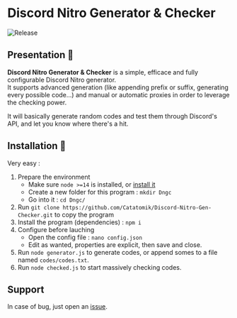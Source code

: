 # Discord Nitro Generator & Checker
![Release](https://img.shields.io/github/v/release/Catatomik/Discord-Nitro-Gen-Checker)

## Presentation 📖
**Discord Nitro Generator & Checker** is a simple, efficace and fully configurable Discord Nitro generator.  
It supports advanced generation (like appending prefix or suffix, generating every possible code...) and manual or automatic proxies in order to leverage the checking power.

It will basically generate random codes and test them through Discord's API, and let you know where there's a hit.

## Installation 💾
Very easy :
1. Prepare the environment
    - Make sure `node >=14` is installed, or [install it](https://www.google.com/search?q=install+node+14)
    - Create a new folder for this program : `mkdir Dngc`
    - Go into it : `cd Dngc/`
2. Run `git clone https://github.com/Catatomik/Discord-Nitro-Gen-Checker.git` to copy the program
3. Install the program (dependencies) : `npm i`
4. Configure before lauching
    - Open the config file : `nano config.json`
    - Edit as wanted, properties are explicit, then save and close.
5. Run `node generator.js` to generate codes, or append somes to a file named `codes/codes.txt`.
6. Run `node checked.js` to start massively checking codes.

## Support
In case of bug, just open an [issue](https://github.com/Catatomik/Discord-Nitro-Gen-Checker/issues/new/choose).